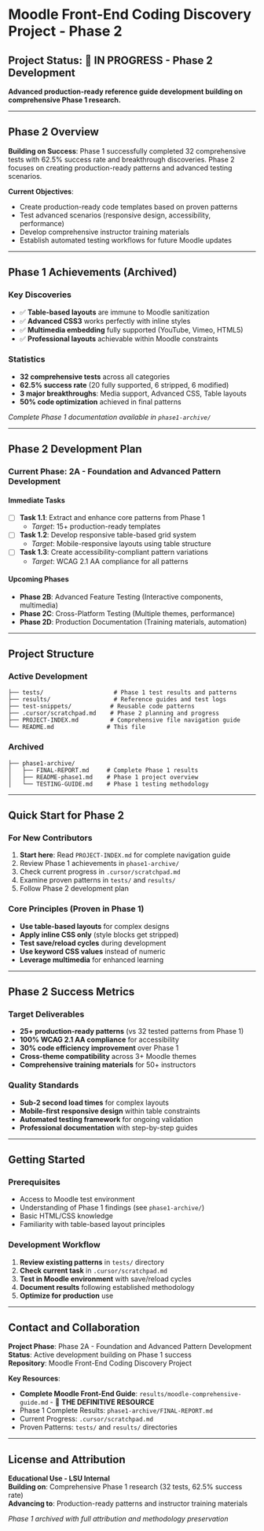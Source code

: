 # Moodle Front-End Coding Discovery Project - Phase 2

## Project Status: 🚀 IN PROGRESS - Phase 2 Development

**Advanced production-ready reference guide development building on comprehensive Phase 1 research.**

---

## Phase 2 Overview

**Building on Success**: Phase 1 successfully completed 32 comprehensive tests with 62.5% success rate and breakthrough discoveries. Phase 2 focuses on creating production-ready patterns and advanced testing scenarios.

**Current Objectives**:
- Create production-ready code templates based on proven patterns
- Test advanced scenarios (responsive design, accessibility, performance)
- Develop comprehensive instructor training materials
- Establish automated testing workflows for future Moodle updates

---

## Phase 1 Achievements (Archived)

### Key Discoveries
- ✅ **Table-based layouts** are immune to Moodle sanitization
- ✅ **Advanced CSS3** works perfectly with inline styles
- ✅ **Multimedia embedding** fully supported (YouTube, Vimeo, HTML5)
- ✅ **Professional layouts** achievable within Moodle constraints

### Statistics
- **32 comprehensive tests** across all categories
- **62.5% success rate** (20 fully supported, 6 stripped, 6 modified)
- **3 major breakthroughs**: Media support, Advanced CSS, Table layouts
- **50% code optimization** achieved in final patterns

*Complete Phase 1 documentation available in `phase1-archive/`*

---

## Phase 2 Development Plan

### Current Phase: 2A - Foundation and Advanced Pattern Development

#### Immediate Tasks
- [ ] **Task 1.1**: Extract and enhance core patterns from Phase 1
  - *Target*: 15+ production-ready templates
- [ ] **Task 1.2**: Develop responsive table-based grid system
  - *Target*: Mobile-responsive layouts using table structure
- [ ] **Task 1.3**: Create accessibility-compliant pattern variations
  - *Target*: WCAG 2.1 AA compliance for all patterns

#### Upcoming Phases
- **Phase 2B**: Advanced Feature Testing (Interactive components, multimedia)
- **Phase 2C**: Cross-Platform Testing (Multiple themes, performance)
- **Phase 2D**: Production Documentation (Training materials, automation)

---

## Project Structure

### Active Development
```
├── tests/                    # Phase 1 test results and patterns
├── results/                  # Reference guides and test logs
├── test-snippets/           # Reusable code patterns
├── .cursor/scratchpad.md    # Phase 2 planning and progress
├── PROJECT-INDEX.md         # Comprehensive file navigation guide
└── README.md               # This file
```

### Archived
```
├── phase1-archive/
│   ├── FINAL-REPORT.md     # Complete Phase 1 results
│   ├── README-phase1.md    # Phase 1 project overview
│   └── TESTING-GUIDE.md    # Phase 1 testing methodology
```

---

## Quick Start for Phase 2

### For New Contributors
1. **Start here**: Read `PROJECT-INDEX.md` for complete navigation guide
2. Review Phase 1 achievements in `phase1-archive/`
3. Check current progress in `.cursor/scratchpad.md`
4. Examine proven patterns in `tests/` and `results/`
5. Follow Phase 2 development plan

### Core Principles (Proven in Phase 1)
- **Use table-based layouts** for complex designs
- **Apply inline CSS only** (style blocks get stripped)
- **Test save/reload cycles** during development
- **Use keyword CSS values** instead of numeric
- **Leverage multimedia** for enhanced learning

---

## Phase 2 Success Metrics

### Target Deliverables
- **25+ production-ready patterns** (vs 32 tested patterns from Phase 1)
- **100% WCAG 2.1 AA compliance** for accessibility
- **30% code efficiency improvement** over Phase 1
- **Cross-theme compatibility** across 3+ Moodle themes
- **Comprehensive training materials** for 50+ instructors

### Quality Standards
- **Sub-2 second load times** for complex layouts
- **Mobile-first responsive design** within table constraints
- **Automated testing framework** for ongoing validation
- **Professional documentation** with step-by-step guides

---

## Getting Started

### Prerequisites
- Access to Moodle test environment
- Understanding of Phase 1 findings (see `phase1-archive/`)
- Basic HTML/CSS knowledge
- Familiarity with table-based layout principles

### Development Workflow
1. **Review existing patterns** in `tests/` directory
2. **Check current task** in `.cursor/scratchpad.md`
3. **Test in Moodle environment** with save/reload cycles
4. **Document results** following established methodology
5. **Optimize for production** use

---

## Contact and Collaboration

**Project Phase**: Phase 2A - Foundation and Advanced Pattern Development  
**Status**: Active development building on Phase 1 success  
**Repository**: Moodle Front-End Coding Discovery Project  

**Key Resources**:
- **Complete Moodle Front-End Guide**: `results/moodle-comprehensive-guide.md` - 🚀 **THE DEFINITIVE RESOURCE**
- Phase 1 Complete Results: `phase1-archive/FINAL-REPORT.md`
- Current Progress: `.cursor/scratchpad.md`
- Proven Patterns: `tests/` and `results/` directories

---

## License and Attribution

**Educational Use - LSU Internal**  
**Building on**: Comprehensive Phase 1 research (32 tests, 62.5% success rate)  
**Advancing to**: Production-ready patterns and instructor training materials

*Phase 1 archived with full attribution and methodology preservation* 